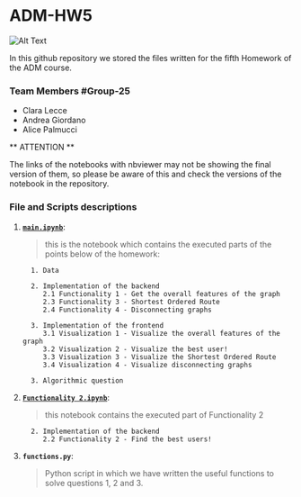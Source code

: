 # ADM-HW5

![Alt Text](https://www.linuxadictos.com/wp-content/uploads/stack-overflow-1024x244.jpg.webp)

In this github repository we stored the files written for the fifth Homework of the ADM course.
### Team Members #Group-25
* Clara Lecce
* Andrea Giordano
* Alice Palmucci

** ATTENTION **

The links of the notebooks with nbviewer may not be showing the final version of them, so please be aware of this and check the versions of the notebook in the repository.

### File and Scripts descriptions
1. __[`main.ipynb`](https://nbviewer.org/github/Andreagiordano99/ADM-HW5/blob/main/main.ipynb?flush_cache=true)__:
   > this is the notebook which contains the executed parts of the points below of the homework:

         1. Data

         2. Implementation of the backend
            2.1 Functionality 1 - Get the overall features of the graph
            2.3 Functionality 3 - Shortest Ordered Route
            2.4 Functionality 4 - Disconnecting graphs

         3. Implementation of the frontend
            3.1 Visualization 1 - Visualize the overall features of the graph
            3.2 Visualization 2 - Visualize the best user!
            3.3 Visualization 3 - Visualize the Shortest Ordered Route
            3.4 Visualization 4 - Visualize disconnecting graphs

         3. Algorithmic question

2. __[`Functionality 2.ipynb`](https://nbviewer.org/github/Andreagiordano99/ADM-HW5/blob/main/Functionality%202.ipynb?flush_cache=true)__:
   > this notebook contains the executed part of Functionality 2
         
         2. Implementation of the backend
            2.2 Functionality 2 - Find the best users!

3. __`functions.py`__:
   > Python script in which we have written the useful functions to solve questions 1, 2 and 3.


